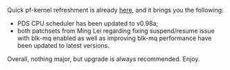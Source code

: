 Quick pf-kernel refreshment is already [here](https://pf.natalenko.name/sources/4.13/patch-4.13-pf6.xz), and it brings you the following: 

  * PDS CPU scheduler has been updated to v0.98a;
  * both patchsets from Ming Lei regarding fixing suspend/resume issue with blk-mq enabled as well as improving blk-mq performance have been updated to latest versions.

Overall, nothing major, but upgrade is always recommended. Enjoy.
